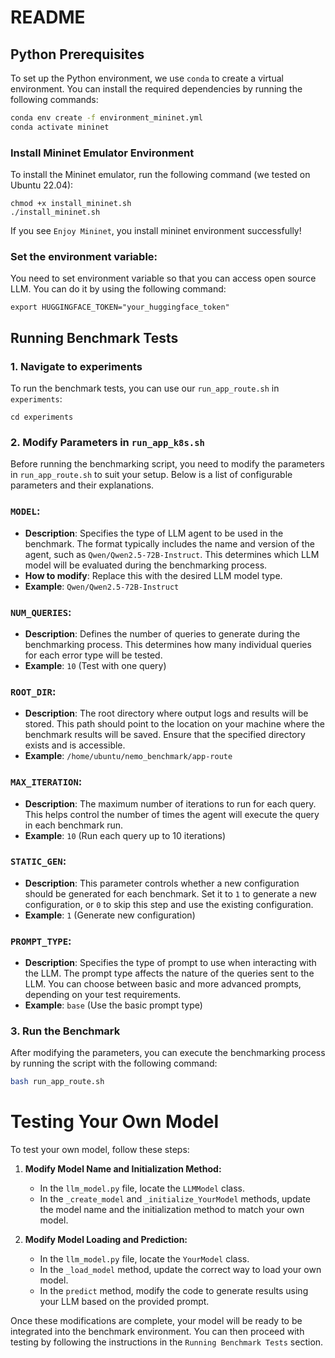 # README


## Python Prerequisites

To set up the Python environment, we use `conda` to create a virtual environment. You can install the required dependencies by running the following commands:

```bash
conda env create -f environment_mininet.yml
conda activate mininet
```

### Install Mininet Emulator Environment
To install the Mininet emulator, run the following command (we tested on Ubuntu 22.04):

```
chmod +x install_mininet.sh
./install_mininet.sh
```

If you see `Enjoy Mininet`, you install mininet environment successfully!
### Set the environment variable:
You need to set environment variable so that you can access open source LLM. You can do it by using the following command:
```
export HUGGINGFACE_TOKEN="your_huggingface_token"
```
## Running Benchmark Tests
### 1. Navigate to experiments
To run the benchmark tests, you can use our `run_app_route.sh` in `experiments`:
```
cd experiments
```
### 2. Modify Parameters in `run_app_k8s.sh`

Before running the benchmarking script, you need to modify the parameters in `run_app_route.sh` to suit your setup.  Below is a list of configurable parameters and their explanations.

### `MODEL`:
- **Description**: Specifies the type of LLM agent to be used in the benchmark. The format typically includes the name and version of the agent, such as `Qwen/Qwen2.5-72B-Instruct`. This determines which LLM model will be evaluated during the benchmarking process.
- **How to modify**: Replace this with the desired LLM model type.
- **Example**: `Qwen/Qwen2.5-72B-Instruct`

### `NUM_QUERIES`:
- **Description**: Defines the number of queries to generate during the benchmarking process. This determines how many individual queries for each error type will be tested.
- **Example**: `10` (Test with one query)

### `ROOT_DIR`:
- **Description**: The root directory where output logs and results will be stored. This path should point to the location on your machine where the benchmark results will be saved. Ensure that the specified directory exists and is accessible.
- **Example**: `/home/ubuntu/nemo_benchmark/app-route`

### `MAX_ITERATION`:
- **Description**: The maximum number of iterations to run for each query. This helps control the number of times the agent will execute the query in each benchmark run. 
- **Example**: `10` (Run each query up to 10 iterations)

### `STATIC_GEN`:
- **Description**: This parameter controls whether a new configuration should be generated for each benchmark. Set it to `1` to generate a new configuration, or `0` to skip this step and use the existing configuration.
- **Example**: `1` (Generate new configuration)

### `PROMPT_TYPE`:
- **Description**: Specifies the type of prompt to use when interacting with the LLM. The prompt type affects the nature of the queries sent to the LLM. You can choose between basic and more advanced prompts, depending on your test requirements.
- **Example**: `base` (Use the basic prompt type)

### 3. Run the Benchmark
After modifying the parameters, you can execute the benchmarking process by running the script with the following command:
```bash
bash run_app_route.sh
```
# Testing Your Own Model

To test your own model, follow these steps:

1. **Modify Model Name and Initialization Method:**
   - In the `llm_model.py` file, locate the `LLMModel` class. 
   - In the `_create_model` and `_initialize_YourModel` methods, update the model name and the initialization method to match your own model.

2. **Modify Model Loading and Prediction:**
   - In the `llm_model.py` file, locate the `YourModel` class.
   - In the `_load_model` method, update the correct way to load your own model.
   - In the `predict` method, modify the code to generate results using your LLM based on the provided prompt.

Once these modifications are complete, your model will be ready to be integrated into the benchmark environment. You can then proceed with testing by following the instructions in the `Running Benchmark Tests` section.

<!-- In React agent.
```
pip install -U duckduckgo-search
pip install langchain_experimental
``` -->